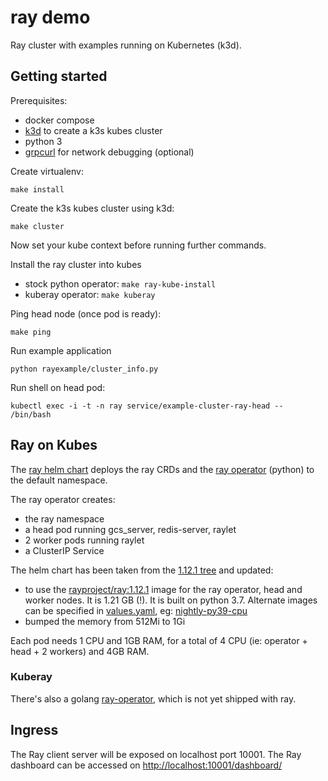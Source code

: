 # ray demo

Ray cluster with examples running on Kubernetes (k3d).

## Getting started

Prerequisites:

- docker compose
- [k3d](https://github.com/rancher/k3d) to create a k3s kubes cluster
- python 3
- [grpcurl](https://github.com/fullstorydev/grpcurl) for network debugging (optional)

Create virtualenv:

```
make install
```

Create the k3s kubes cluster using k3d:

```
make cluster
```

Now set your kube context before running further commands.

Install the ray cluster into kubes

- stock python operator: `make ray-kube-install`
- kuberay operator: `make kuberay`

Ping head node (once pod is ready):

```
make ping
```

Run example application

```
python rayexample/cluster_info.py
```

Run shell on head pod:

```
kubectl exec -i -t -n ray service/example-cluster-ray-head -- /bin/bash
```

## Ray on Kubes

The [ray helm chart](deploy/charts/ray) deploys the ray CRDs and the [ray operator](https://github.com/ray-project/ray/tree/ray-1.12.1/python/ray/ray_operator) (python) to the default namespace.

The ray operator creates:

- the ray namespace
- a head pod running gcs_server, redis-server, raylet
- 2 worker pods running raylet
- a ClusterIP Service

The helm chart has been taken from the [1.12.1 tree](https://github.com/ray-project/ray/tree/ray-1.12.1/deploy/charts/ray) and updated:

- to use the [rayproject/ray:1.12.1](https://hub.docker.com/r/rayproject/ray) image for the ray operator, head and worker nodes. It is 1.21 GB (!). It is built on python 3.7. Alternate images can be specified in [values.yaml](deploy/charts/ray/values.yaml), eg: [nightly-py39-cpu](https://hub.docker.com/r/rayproject/ray/tags?page=1&name=nightly)
- bumped the memory from 512Mi to 1Gi

Each pod needs 1 CPU and 1GB RAM, for a total of 4 CPU (ie: operator + head + 2 workers) and 4GB RAM.

### Kuberay

There's also a golang [ray-operator](https://github.com/ray-project/kuberay), which is not yet shipped with ray.

## Ingress

The Ray client server will be exposed on localhost port 10001.
The Ray dashboard can be accessed on [http://localhost:10001/dashboard/](http://localhost:10001/dashboard/)

